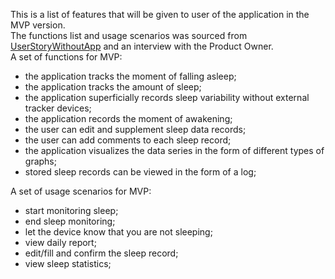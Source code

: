 This is a list of features that will be given to user of the application in the MVP version.<br>
The functions list and usage scenarios was sourced from [UserStoryWithoutApp](./../UserStoryWithoutApp.md) and an interview with the Product Owner.<br>
A set of functions for MVP:
- the application tracks the moment of falling asleep;
- the application tracks the amount of sleep;
- the application superficially records sleep variability without external tracker devices;
- the application records the moment of awakening;
- the user can edit and supplement sleep data records;
- the user can add comments to each sleep record;
- the application visualizes the data series in the form of different types of graphs;
- stored sleep records can be viewed in the form of a log;
<empty line>
  
A set of usage scenarios for MVP:
- start monitoring sleep;
- end sleep monitoring;
- let the device know that you are not sleeping;
- view daily report;
- edit/fill and confirm the sleep record;
- view sleep statistics;
